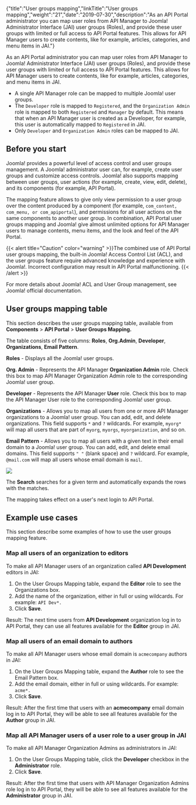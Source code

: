 {"title":"User groups mapping","linkTitle":"User groups mapping","weight":"21","date":"2019-07-30","description":"As an API Portal administrator you can map user roles from API Manager to Joomla! Administrator Interface (JAI) user groups (Roles), and provide these user groups with limited or full access to API Portal features. This allows for API Manager users to create contents, like for example, articles, categories, and menu items in JAI."} ﻿

As an API Portal administrator you can map user roles from API Manager to Joomla! Administrator Interface (JAI) user groups (Roles), and provide these user groups with limited or full access to API Portal features. This allows for API Manager users to create contents, like for example, articles, categories, and menu items in JAI.

-   A single API Manager role can be mapped to multiple Joomla! user groups.
-   The `Developer` role is mapped to `Registered`, and the `Organization Admin` role is mapped to both `Registered` and `Manager` by default. This means that when an API Manager user is created as a Developer, for example, this user is automatically mapped to `Registered` in JAI.
-   Only `Developer` and `Organization Admin` roles can be mapped to JAI.

Before you start
----------------

Joomla! provides a powerful level of access control and user groups management. A Joomla! administrator user can, for example, create user groups and customize access controls. Joomla! also supports mapping between user groups, user actions (for example, create, view, edit, delete), and its components (for example, API Portal).

The mapping feature allows to give only view permission to a user group over the content produced by a component (for example, `com_content, com_menu, or com_apiportal`), and permissions for all user actions on the same components to another user group. In combination, API Portal user groups mapping and Joomla! give almost unlimited options for API Manager users to manage contents, menu items, and the look and feel of the API Portal.

{{&lt; alert title="Caution" color="warning" &gt;}}The combined use of API Portal user groups mapping, the built-in Joomla! Access Control List (ACL), and the user groups feature require advanced knowledge and experience with Joomla!. Incorrect configuration may result in API Portal malfunctioning. {{&lt; /alert &gt;}}

For more details about Joomla! ACL and User Group management, see Joomla! official documentation.

User groups mapping table
-------------------------

This section describes the user groups mapping table, available from **Components** &gt; **API Portal** &gt; **User Groups Mapping.**

The table consists of five columns: **Roles**, **Org.Admin**, **Developer**, **Organizations**, **Email Pattern**.

**Roles** - Displays all the Joomla! user groups.

**Org. Admin** - Represents the API Manager **Organization Admin** role. Check this box to map API Manager Organization Admin role to the corresponding Joomla! user group.

**Developer** - Represents the API Manager **User** role. Check this box to map the API Manager User role to the corresponding Joomla! user group.

**Organizations** - Allows you to map all users from one or more API Manager organizations to a Joomla! user group. You can add, edit, and delete organizations. This field supports `*` and `?` wildcards. For example, `myorg*` will map all users that are part of `myorg`, `myorgs`, `myorganization`, and so on.

**Email Pattern** - Allows you to map all users with a given text in their email domain to a Joomla! user group. You can add, edit, and delete email domains. This field supports `" "` (blank space) and `?` wildcard. For example, `@mail.com` will map all users whose email domain is `mail`.

![](/Images/APIPortal/role_mapping_expanded.png)

The **Search** searches for a given term and automatically expands the rows with the matches.

The mapping takes effect on a user's next login to API Portal.

Example use cases
-----------------

This section describe some examples of how to use the user groups mapping feature.

### Map all users of an organization to editors

To make all API Manager users of an organization called **API Development** editors in JAI:

1.  On the User Groups Mapping table, expand the **Editor** role to see the Organizations box.
2.  Add the name of the organization, either in full or using wildcards. For example: `API Dev*.`
3.  Click **Save**.

Result: The next time users from **API Development** organization log in to API Portal, they can use all features available for the **Editor** group in JAI.

### Map all users of an email domain to authors

To make all API Manager users whose email domain is `acmecompany` authors in JAI:

1.  On the User Groups Mapping table, expand the **Author** role to see the Email Pattern box.
2.  Add the email domain, either in full or using wildcards. For example: `acme*.`
3.  Click **Save**.

Result: After the first time that users with an **acmecompany** email domain log in to API Portal, they will be able to see all features available for the **Author** group in JAI.

### Map all API Manager users of a user role to a user group in JAI

To make all API Manager Organization Admins as administrators in JAI:

1.  On the User Groups Mapping table, click the **Developer** checkbox in the **Administrator** role.
2.  Click **Save**.

Result: After the first time that users with API Manager Organization Admins role log in to API Portal, they will be able to see all features available for the **Administrator** group in JAI.
